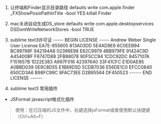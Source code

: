 1. 让终端和Finder显示目录路径
defaults write com.apple.finder _FXShowPosixPathInTitle -bool YES
killall Finder

2. mac关闭自动生成DS_store
defaults write com.apple.desktopservices DSDontWriteNetworkStores -bool TRUE


3. sublime text3许可证
----- BEGIN LICENSE -----
Andrew Weber
Single User License
EA7E-855605
813A03DD 5E4AD9E6 6C0EEB94 BC99798F
942194A6 02396E98 E62C9979 4BB979FE
91424C9D A45400BF F6747D88 2FB88078
90F5CC94 1CDC92DC 8457107A F151657B
1D22E383 A997F016 42397640 33F41CFC
E1D0AE85 A0BBD039 0E9C8D55 E1B89D5D
5CDB7036 E56DE1C0 EFCC0840 650CD3A6
B98FC99C 8FAC73EE D2B95564 DF450523
------ END LICENSE ------

4. sublime text3 常用插件
 - JSFormat javascript格式化插件 
> 使用：在已压缩的JS文件中，右键选择jsFormat或者使用默认快捷键（Ctrl+Alt+F）

